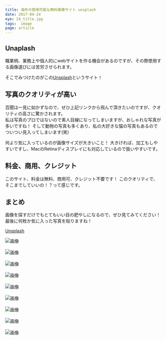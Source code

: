 ```yaml
---
title: 海外の商用可能な無料画像サイト unsplash
date: 2017-04-24
eye: 24_title.jpg
tags:  image
page: article
---
```


## Unaplash

職業柄、業務上や個人的にwebサイトを作る機会があるのですが、その際使用する画像選びには苦労させられます。

そこでみつけたのがこの[Unsplash](https://unsplash.com/)というサイト！

## 写真のクオリティが高い

百聞は一見に如かずなので、ぜひ上記リンクから飛んで頂きたいのですが、クオリティの高さに驚かされます。  
私は写真のプロではないので素人目線になってしまいますが、おしゃれな写真が多いですね！
そして動物の写真も多くあり、私の大好きな猫の写真もあるのでついつい見入ってしまいます(笑)

何より気に入っているのが画像サイズが大きいこと！
大きければ、加工もしやすいですし、MacのRetinaディスプレイにも対応しているので扱いやすいです。

## 料金、商用、クレジット

このサイト、料金は無料、商用可、クレジット不要です！
このクオリティで、そこまでしていいの！？って感じです。

## まとめ

画像を探すだけでもとてもいい目の肥やしになるので、ぜひ見てみてください！
最後に何枚か気に入った写真を貼りますね！

[Unsplash](https://unsplash.com/)  

![画像](/articles/images/2017/04/24_title.jpg)<br><br>
![画像](/articles/images/2017/04/0424_01.jpg)<br><br>
![画像](/articles/images/2017/04/0424_02.jpg)<br><br>
![画像](/articles/images/2017/04/0424_03.jpg)<br><br>
![画像](/articles/images/2017/04/0424_04.jpg)<br><br>
![画像](/articles/images/2017/04/0424_05.jpg)<br><br>
![画像](/articles/images/2017/04/0424_06.jpg)<br><br>
![画像](/articles/images/2017/04/0424_07.jpg)<br><br>
![画像](/articles/images/2017/04/0424_08.jpg)
